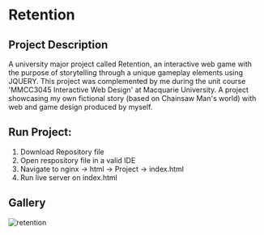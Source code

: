 # Retention

## Project Description

A university major project called Retention, an interactive web game with the purpose of storytelling through a unique gameplay elements using JQUERY. This project was complemented by me during the unit course 'MMCC3045 Interactive Web Design' at Macquarie University. A project showcasing my own fictional story (based on Chainsaw Man's world) with web and game design produced by myself.



## Run Project:
1. Download Repository file
2. Open respository file in a valid IDE
3. Navigate to nginx -> html -> Project -> index.html
4. Run live server on index.html

## Gallery 
![retention](https://user-images.githubusercontent.com/69235038/198503112-4b37de7c-78fb-487d-856d-a220db5659f5.JPG)
